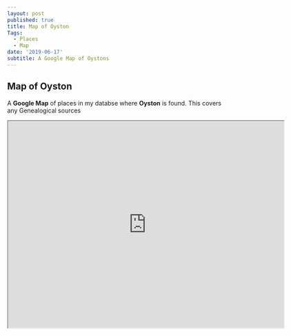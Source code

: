 ```yaml
---
layout: post
published: true
title: Map of Oyston
Tags:
  - Places
  - Map
date: '2019-06-17'
subtitle: A Google Map of Oystons
---
```

## Map of Oyston

A **Google Map** of places in my databse where **Oyston** is found.  This covers any Genealogical sources

<iframe src="https://www.google.com/maps/d/embed?mid=1T2p3BjRTUc1vLTt03XWGcT0CZdbRC4Qc&hl=en" width="640" height="480"></iframe>
